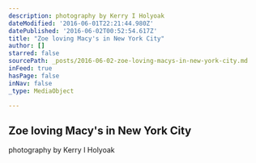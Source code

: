 ```yaml
---
description: photography by Kerry I Holyoak
dateModified: '2016-06-01T22:21:44.980Z'
datePublished: '2016-06-02T00:52:54.617Z'
title: "Zoe loving Macy's in New York City"
author: []
starred: false
sourcePath: _posts/2016-06-02-zoe-loving-macys-in-new-york-city.md
inFeed: true
hasPage: false
inNav: false
_type: MediaObject

---
```

<article style=""><h1>Zoe loving Macy's in New York City</h1><p>photography by Kerry I Holyoak</p></article>